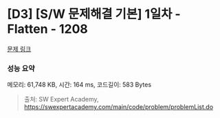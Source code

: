 # [D3] [S/W 문제해결 기본] 1일차 - Flatten - 1208 

[문제 링크](https://swexpertacademy.com/main/code/problem/problemDetail.do?contestProbId=AV139KOaABgCFAYh) 

### 성능 요약

메모리: 61,748 KB, 시간: 164 ms, 코드길이: 583 Bytes



> 출처: SW Expert Academy, https://swexpertacademy.com/main/code/problem/problemList.do